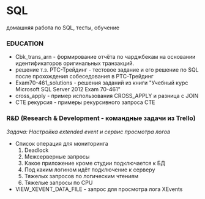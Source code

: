 # SQL
домашняя работа по SQL, тесты, обучение

### EDUCATION  
- Cbk_trans_arn - формирование отчёта по чарджбекам на основании идентификаторов оригинальных транзакций.
- решение т.з. РТС-Трейдинг - тестовое задание и его решение по SQL после прохождения собеседования в РТС-Трейдинг
- Exam70-461_solutions - решения заданий из книги "Учебный курс Microsoft SQL Server 2012 Exam 70-461"
- cross_apply - пример использования CROSS_APPLY и разница с JOIN
- CTE рекурсия - примеры рекурсивного запроса CTE

### R&D (Research & Development - командные задачи из Trello)
_Задача: Настройка extended event и сервис просмотра логов_  
* Список операция для мониторинга
    1. Deadlock
    2. Межсерверные запросы
    3. Какое приложение кроме студии подключается к БД
    4. Под каким логином идёт подключение к серверу
    5. Тяжелых запросов по логическим чтениям
    6. Тяжелые запросы по CPU
* VIEW_XEVENT_DATA_FILE - запрос для просмотра лога XEvents 